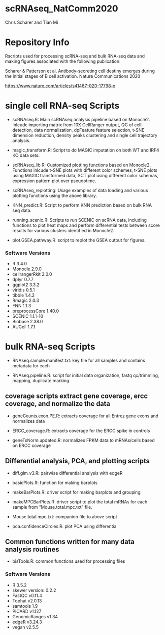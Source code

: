 scRNAseq\_NatComm2020
================
Chris Scharer and Tian Mi

# Repository Info

Rscripts used for processing scRNA-seq and bulk RNA-seq data and making
figures associated with the following publication:

Scharer & Patterson et al. Antibody-secreting cell destiny emerges
during the initial stages of B cell activation. Nature Communications
2020

<https://www.nature.com/articles/s41467-020-17798-x>

# single cell RNA-seq Scripts

  - scRNAseq.R: Main scRNAseq analysis pipeline based on Monocle2.
    Inlcude importing matrix from 10X CellRanger output, QC of cell
    detection, data normalization, dpFeature feature selection, t-SNE
    dimension reduction, density peaks clustering and single cell
    trajectory analysis.

  - magic\_transform.R: Script to do MAGIC imputation on both WT and
    IRF4 KO data sets.

  - scRNAseq\_lib.R: Customized plotting functions based on Monocle2.
    Functions inlcude t-SNE plots with different color schemes, t-SNE
    plots using MAGIC transformed data, SCT plot using different color
    schemas, expression pattern plot over pseudotime.

  - scRNAseq\_replotting: Usage examples of data loading and various
    plotting functions using the above library.

  - KNN\_predict.R: Script to perform KNN prediction based on bulk RNA
    seq data.

  - running\_scenic.R: Scripts to run SCENIC on scRNA data, including
    functions to plot heat maps and perform differential tests between
    score results for various clusters identified in Monocle2.

  - plot.GSEA.pathway.R: script to replot the GSEA output for figures.

### Software Versions

  - R 3.4.0
  - Monocle 2.9.0
  - cellrangerRkit 2.0.0
  - dplyr 0.7.7
  - ggplot2 3.3.2
  - viridis 0.5.1
  - tibble 1.4.2
  - Rmagic 2.0.3
  - FNN 1.1.3
  - preprocessCore 1.40.0
  - SCENIC 1.1.1-10
  - Biobase 2.38.0
  - AUCell 1.7.1

# bulk RNA-seq Scripts

  - RNAseq.sample.manifest.txt: key file for all samples and contains
    metadata for each

  - RNAseq.pipeline.R: script for initial data organization, fastq
    qc/trimming, mapping, duplicate
marking

## coverage scripts extract gene coverage, ercc coverage, and normalize the data

  - geneCounts.exon.PE.R: extracts coverage for all Entrez gene exons
    and normalizes data

  - ERCC\_coverage.R: extracts coverage for the ERCC spike in controls

  - geneTsNorm.updated.R: normalizes FPKM data to mRNAs/cells based on
    ERCC coverage

## Differential analysis, PCA, and plotting scripts

  - diff.glm\_v3.R: pairwise differential analysis with edgeR

  - basicPlots.R: function for making barplots

  - makeBarPlots.R: driver script for making barplots and grouping

  - makeMPCBarPlots.R: driver script to plot the total mRNAs for each
    sample from “Mouse.total.mpc.txt” file.

  - Mouse.total.mpc.txt: companion file to above script

  - pca.confidenceCircles.R: plot PCA using differentia

## Common functions written for many data analysis routines

  - bisTools.R: common functions used for processing files

### Software Versions

  - R 3.5.2
  - skewer version: 0.2.2
  - FastQC v0.11.4
  - Tophat v2.0.13
  - samtools 1.9
  - PICARD v1.127
  - GenomicRanges v1.34
  - edgeR v3.24.3
  - vegan v2.5.5
